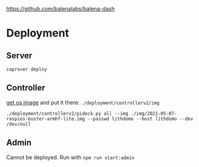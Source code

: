 https://github.com/balenalabs/balena-dash


Deployment
===

Server
---
``
caprover deploy
``

Controller
---
[get os image](https://www.raspberrypi.com/software/operating-systems/) and put it there: ``./deployment/controllerv2/img``
````
./deployment/controllerv2/pidock.py all --img ./img/2021-05-07-raspios-buster-armhf-lite.img --passwd lithdomo --host lithdomo --dev /dev/null
````

Admin
---
Cannot be deployed. Run with ``npm run start:admin``
